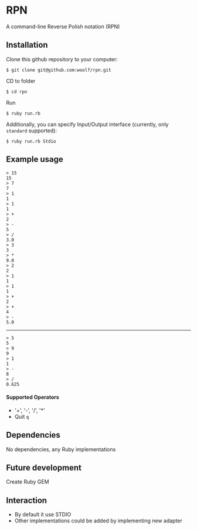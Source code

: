 # RPN

A command-line Reverse Polish notation (RPN)

## Installation

Clone this github repository to your computer:

    $ git clone git@github.com:woolf/rpn.git

CD to folder

    $ cd rpn

Run

    $ ruby run.rb

Additionally, you can specify Input/Output interface (currently, only `standard` supported):

    $ ruby run.rb Stdio

Example usage
-----------------------

    > 15
    15
    > 7
    7
    > 1
    1
    > 1
    1
    > +
    2
    > -
    5
    > /
    3.0
    > 3
    3
    > *
    9.0
    > 2
    2
    > 1
    1
    > 1
    1
    > +
    2
    > +
    4
    > -
    5.0

---

    > 5
    5
    > 9
    9
    > 1
    1
    > -
    8
    > /
    0.625

#### Supported Operators

- '+', '-', '/', '*'
- Quit `q`

## Dependencies

No dependencies, any Ruby implementations

## Future development

Create Ruby GEM

## Interaction

- By default it use STDIO
- Other implementations could be added by implementing new adapter
